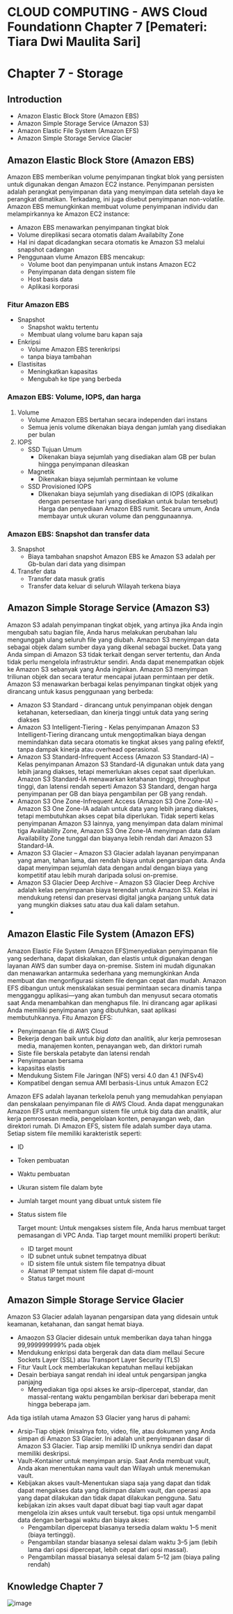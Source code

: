 # CLOUD COMPUTING - AWS Cloud Foundationn Chapter 7 [Pemateri: Tiara Dwi Maulita Sari]
# Chapter 7 - Storage
## Introduction
- Amazon Elastic Block Store (Amazon EBS)
- Amazon Simple Storage Service (Amazon S3)
- Amazon Elastic File System (Amazon EFS)
- Amazon Simple Storage Service Glacier
## Amazon Elastic Block Store (Amazon EBS)
  Amazon EBS memberikan volume penyimpanan tingkat blok yang persisten untuk digunakan dengan Amazon EC2 instance. Penyimpanan persisten adalah perangkat penyimpanan data yang menyimpan data setelah daya ke perangkat dimatikan. Terkadang, ini juga disebut penyimpanan non-volatile.
  Amazon EBS memungkinkan membuat volume penyimpanan individu dan melampirkannya ke Amazon EC2 instance:
  - Amazon EBS menawarkan penyimpanan tingkat blok
  - Volume direplikasi secara otomatis dalam Availabilty Zone
  - Hal ini dapat dicadangkan secara otomatis ke Amazon S3 melalui snapshot cadangan
  - Penggunaan vlume Amazon EBS mencakup:
    - Volume boot dan penyimpanan untuk instans Amazon EC2
    - Penyimpanan data dengan sistem file
    - Host basis data
    - Aplikasi korporasi
### Fitur Amazon EBS
- Snapshot
  - Snapshot waktu tertentu
  - Membuat ulang volume baru kapan saja
- Enkripsi
  - Volume Amazon EBS terenkripsi
  - tanpa biaya tambahan
- Elastisitas
  - Meningkatkan kapasitas
  - Mengubah ke tipe yang berbeda
### Amazon EBS: Volume, IOPS, dan harga
1. Volume
   - Volume Amazon EBS bertahan secara independen dari instans
   - Semua jenis volume dikenakan biaya dengan jumlah yang disediakan per bulan
2. IOPS
   - SSD Tujuan Umum
     - Dikenakan biaya sejumlah yang disediakan alam GB per bulan hiingga penyimpanan dileaskan
   - Magnetik
     - Dikenakan biaya sejumlah permintaan ke volume
   - SSD Provisioned IOPS
     - DIkenakan biaya sejumlah yang disediakan di IOPS (dikalikan dengan persentase hari yang disediakan untuk bulan tersebut)
       Harga dan penyediaan Amazon EBS rumit. Secara umum, Anda membayar untuk ukuran volume dan penggunaannya.
### Amazon EBS: Snapshot dan transfer data
3. Snapshot
   - Biaya tambahan snapshot Amazon EBS ke Amazon S3 adalah per Gb-bulan dari data yang disimpan
4. Transfer data
   - Transfer data masuk gratis
   - Transfer data keluar di seluruh Wilayah terkena biaya
     
## Amazon Simple Storage Service (Amazon S3)
  Amazon S3 adalah penyimpanan tingkat objek, yang artinya jika Anda ingin mengubah satu bagian file, Anda harus melakukan perubahan lalu mengunggah ulang seluruh file yang diubah. Amazon S3 menyimpan data sebagai objek dalam sumber daya yang dikenal sebagai bucket.
  Data yang Anda simpan di Amazon S3 tidak terkait dengan server tertentu, dan Anda tidak perlu mengelola infrastruktur sendiri. Anda dapat menempatkan objek ke Amazon S3 sebanyak yang Anda inginkan. Amazon S3 menyimpan triliunan objek dan secara teratur mencapai jutaan permintaan per detik.
  Amazon S3 menawarkan berbagai kelas penyimpanan tingkat objek yang dirancang untuk kasus penggunaan yang berbeda:
  - Amazon S3 Standard -  dirancang untuk penyimpanan objek dengan ketahanan, ketersediaan, dan kinerja tinggi untuk data yang sering diakses
  - Amazon S3 Intelligent-Tiering - Kelas penyimpanan Amazon S3 Intelligent-Tiering dirancang untuk mengoptimalkan biaya dengan memindahkan data secara otomatis ke tingkat akses yang paling efektif, tanpa dampak kinerja atau overhead operasional.
  - Amazon S3 Standard-Infrequent Access (Amazon S3 Standard-IA) – Kelas penyimpanan Amazon S3 Standard-IA digunakan untuk data yang lebih jarang diakses, tetapi memerlukan akses cepat saat diperlukan. Amazon S3 Standard-IA menawarkan ketahanan tinggi, throughput tinggi, dan latensi rendah seperti Amazon S3 Standard, dengan harga penyimpanan per GB dan biaya pengambilan per GB yang rendah.
  - Amazon S3 One Zone-Infrequent Access (Amazon S3 One Zone-IA) – Amazon S3 One Zone-IA adalah untuk data yang lebih jarang diakses, tetapi membutuhkan akses cepat bila diperlukan. Tidak seperti kelas penyimpanan Amazon S3 lainnya, yang menyimpan data dalam minimal tiga Availability Zone, Amazon S3 One Zone-IA menyimpan data dalam Availability Zone tunggal dan biayanya lebih rendah dari Amazon S3 Standard-IA.
  - Amazon S3 Glacier – Amazon S3 Glacier adalah layanan penyimpanan yang aman, tahan lama, dan rendah biaya untuk pengarsipan data. Anda dapat menyimpan sejumlah data dengan andal dengan biaya yang kompetitif atau lebih murah daripada solusi on-premise.
  - Amazon S3 Glacier Deep Archive – Amazon S3 Glacier Deep Archive adalah kelas penyimpanan biaya terendah untuk Amazon S3. Kelas ini mendukung retensi dan preservasi digital jangka panjang untuk data yang mungkin diakses satu atau dua kali dalam setahun.
  - 
## Amazon Elastic File System (Amazon EFS)
  Amazon Elastic File System (Amazon EFS)menyediakan penyimpanan file yang sederhana, dapat diskalakan, dan elastis untuk digunakan dengan layanan AWS dan sumber daya on-premise. Sistem ini mudah digunakan dan menawarkan antarmuka sederhana yang memungkinkan Anda membuat dan mengonfigurasi sistem file dengan cepat dan mudah.
  Amazon EFS dibangun untuk menskalakan sesuai permintaan secara dinamis tanpa mengganggu aplikasi—yang akan tumbuh dan menyusut secara otomatis saat Anda menambahkan dan menghapus file. Ini dirancang agar aplikasi Anda memiliki penyimpanan yang dibutuhkan, saat aplikasi membutuhkannya.
  Fitu Amazon EFS:
  - Penyimpanan file di AWS Cloud
  - Bekerja dengan baik untuk *big data* dan analitik, alur kerja pemrosesan media, manajemen konten, penayangan web, dan dirktori rumah
  - Siste file berskala petabyte dan latensi rendah
  - Penyimpanan bersama
  - kapasitas elastis
  - Mendukung Sistem File Jaringan (NFS) versi 4.0 dan 4.1 (NFSv4)
  - Kompatibel dengan semua AMI berbasis-Linus untuk Amazon EC2

  Amazon EFS adalah layanan terkelola penuh yang memudahkan penyiapan dan penskalaan penyimpanan file di AWS Cloud. Anda dapat menggunakan Amazon EFS untuk membangun sistem file untuk big data dan analitik, alur kerja pemrosesan media, pengelolaan konten, penayangan web, dan direktori rumah.
  Di Amazon EFS, sistem file adalah sumber daya utama. Setiap sistem file memiliki karakteristik seperti:
  - ID
  - Token pembuatan
  - Waktu pembuatan
  - Ukuran sistem file dalam byte
  - Jumlah target mount yang dibuat untuk sistem file
  - Status sistem file
    
    Target mount: Untuk mengakses sistem file, Anda harus membuat target pemasangan di VPC Anda. Tiap target mount memiliki properti berikut:
    - ID target mount
    - ID subnet untuk subnet tempatnya dibuat
    - ID sistem file untuk sistem file tempatnya dibuat
    - Alamat IP tempat sistem file dapat di-mount
    - Status target mount
## Amazon Simple Storage Service Glacier
  Amazon S3 Glacier adalah layanan pengarsipan data yang didesain untuk keamanan, ketahanan, dan sangat hemat biaya.
  - Amaozon S3 Glacier didesain untuk memberikan daya tahan hingga 99,999999999% pada objek
  - Mendukung enkripsi data bergerak dan data diam mellaui Secure Sockets Layer (SSL) atau Transport Layer Security (TLS)
  - Fitur Vault Lock memberlakukan kepatuhan mellaui kebijakan
  - Desain berbiaya sangat rendah ini ideal untuk pengarsipan jangka panjajng
    - Menyediakan tiga opsi akses ke arsip-dipercepat, standar, dan massal-rentang waktu pengambilan berkisar dari beberapa menit hingga beberapa jam.

  Ada tiga istilah utama Amazon S3 Glacier yang harus di pahami:
  - Arsip-Tiap objek (misalnya foto, video, file, atau dokumen yang Anda simpan di Amazon S3 Glacier. Ini adalah unit penyimpanan dasar di Amazon S3 Glacier. Tiap arsip memiliki ID uniknya sendiri dan dapat memiliki deskripsi.
  - Vault–Kontainer untuk menyimpan arsip. Saat Anda membuat vault, Anda akan menentukan nama vault dan Wilayah untuk menemukan vault.
  - Kebijakan akses vault–Menentukan siapa saja yang dapat dan tidak dapat mengakses data yang disimpan dalam vault, dan operasi apa yang dapat dilakukan dan tidak dapat dilakukan pengguna. Satu kebijakan izin akses vault dapat dibuat bagi tiap vault agar dapat mengelola izin akses untuk vault tersebut.
    tiga opsi untuk mengambil data dengan berbagai waktu dan biaya akses:
    - Pengambilan dipercepat biasanya tersedia dalam waktu 1–5 menit (biaya tertinggi).
    - Pengambilan standar biasanya selesai dalam waktu 3–5 jam (lebih lama dari opsi dipercepat, lebih cepat dari opsi massal).
    - Pengambilan massal biasanya selesai dalam 5–12 jam (biaya paling rendah)
## Knowledge Chapter 7
![image](https://github.com/fiakholida/100DaysOfCloud/assets/140806089/04ef3926-b0f1-4140-b84f-aee721d78b5d)

